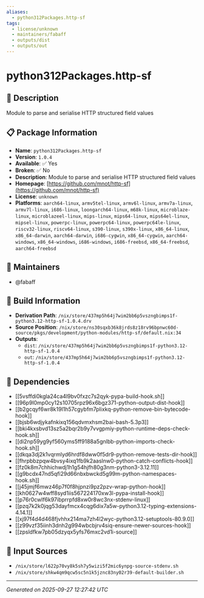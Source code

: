 ```yaml
---
aliases:
  - python312Packages.http-sf
tags:
  - license/unknown
  - maintainers/fabaff
  - outputs/dist
  - outputs/out
---
```


# python312Packages.http-sf

## 📝 Description

Module to parse and serialise HTTP structured field values

## 📋 Package Information

- **Name**: `python312Packages.http-sf`
- **Version**: `1.0.4`
- **Available**: ✅ Yes
- **Broken**: ✅ No
- **Description**: Module to parse and serialise HTTP structured field values
- **Homepage**: [https://github.com/mnot/http-sf](https://github.com/mnot/http-sf)
- **License**: `unknown`
- **Platforms**: `aarch64-linux`, `armv5tel-linux`, `armv6l-linux`, `armv7a-linux`, `armv7l-linux`, `i686-linux`, `loongarch64-linux`, `m68k-linux`, `microblaze-linux`, `microblazeel-linux`, `mips-linux`, `mips64-linux`, `mips64el-linux`, `mipsel-linux`, `powerpc-linux`, `powerpc64-linux`, `powerpc64le-linux`, `riscv32-linux`, `riscv64-linux`, `s390-linux`, `s390x-linux`, `x86_64-linux`, `x86_64-darwin`, `aarch64-darwin`, `i686-cygwin`, `x86_64-cygwin`, `aarch64-windows`, `x86_64-windows`, `i686-windows`, `i686-freebsd`, `x86_64-freebsd`, `aarch64-freebsd`
## 👥 Maintainers

- @fabaff


## 🔧 Build Information

- **Derivation Path**: `/nix/store/437mp5h64j7wim2bb6p5vszngbimps1f-python3.12-http-sf-1.0.4.drv`
- **Source Position**: `/nix/store/ns30sqxb36k8jrds8z18rv96bpnwc60d-source/pkgs/development/python-modules/http-sf/default.nix:34`
- **Outputs**:
  - `dist`:  `/nix/store/437mp5h64j7wim2bb6p5vszngbimps1f-python3.12-http-sf-1.0.4`
  - `out`:  `/nix/store/437mp5h64j7wim2bb6p5vszngbimps1f-python3.12-http-sf-1.0.4`

## 🔗 Dependencies

- [[5vsffdi0kgla24ca4l9bv0fxzc7s2qyk-pypa-build-hook.sh]]
- [[96p9l0mp0cy12s10705rpz96x6bgz371-python-output-dist-hook]]
- [[b2gcqyf6wr8k19l1h57cgybfm7plixkq-python-remove-bin-bytecode-hook]]
- [[bjsb6wdjykafnkixq156qdvmxhsm2bai-bash-5.3p3]]
- [[bki4kxsbvd13sz5a2bqr2b9y7vvgpmiy-python-runtime-deps-check-hook.sh]]
- [[di2np59yg9yf560yms5ff9188a5gnlbb-python-imports-check-hook.sh]]
- [[dkqa3dj2k1vqrmlyd6hrdf8dww0f5dr9-python-remove-tests-dir-hook]]
- [[fhrpbbzpqw4bvsy4ixq1fb9k2aaslnw0-python-catch-conflicts-hook]]
- [[fz0k8m7chhichwdj1h1g54hjfh80g3nm-python3-3.12.11]]
- [[g9bcdx47nd5qfi29d66nbxbwckd5g99m-python-namespaces-hook.sh]]
- [[j45jmjf6mwz46p7f0f8hjpnzi9pz2pzv-wrap-python-hook]]
- [[kh0627w4wff8syd1iis567224170xw3l-pypa-install-hook]]
- [[p76r0cwlf6k97ibprrpfd8xw0r8wc3nx-stdenv-linux]]
- [[pzq7k2k0jqg53dayfmcx4cqg6dix7a5w-python3.12-typing-extensions-4.14.1]]
- [[xj97f4d4d468fjvhhx214ma7zh4l2wyc-python3.12-setuptools-80.9.0]]
- [[z99vzf35iinh3dnh2g994wbcbjrv4siq-ensure-newer-sources-hook]]
- [[zpsldfkw7pb05dzyqx5yfs76mxc2vd1i-source]]

## 📁 Input Sources

- `/nix/store/l622p70vy8k5sh7y5wizi5f2mic6ynpg-source-stdenv.sh`
- `/nix/store/shkw4qm9qcw5sc5n1k5jznc83ny02r39-default-builder.sh`

---
*Generated on 2025-09-27 12:27:42 UTC*
